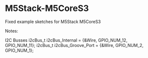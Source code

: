 # M5Stack-M5CoreS3
Fixed example sketches for M5Stack M5CoreS3



Notes:

I2C Busses
i2cBus_t i2cBus_Internal    = {&Wire, GPIO_NUM_12, GPIO_NUM_11};
i2cBus_t i2cBus_Groove_Port = {&Wire, GPIO_NUM_2, GPIO_NUM_1};

